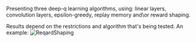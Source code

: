 Presenting three deep-q learning algorithms, using: linear layers, convolution layers, epsilon-greedy, replay memory and\or reward shaping.

Results depend on the restrictions and algorithm that's being tested. An example:
![ReqardShaping](https://github.com/ShaielVistuch/DRL_for_Frozen_Lake/assets/133270551/dc3c3646-95c6-4552-8eac-7d4d8f371df9)
